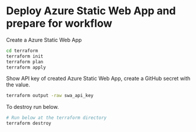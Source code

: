 # Deploy Azure Static Web App and prepare for workflow

Create a Azure Static Web App

```bash
cd terraform
terraform init
terraform plan
terraform apply
```

Show API key of created Azure Static Web App, create a GitHub secret with the value.

```bash
terraform output -raw swa_api_key
```

To destroy run below.

```bash
# Run below at the terraform directory
terraform destroy
```